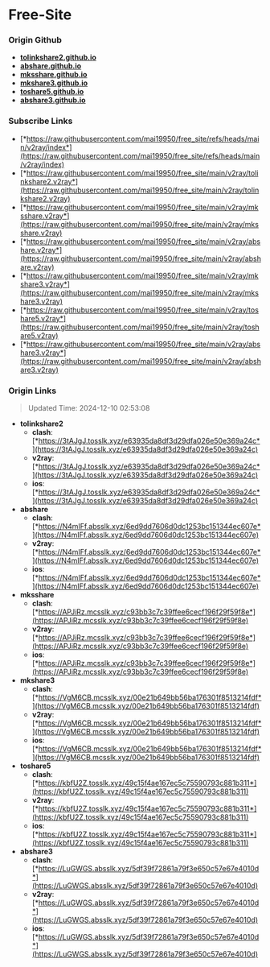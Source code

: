 # Free-Site

### Origin Github

- [**tolinkshare2.github.io**](https://github.com/tolinkshare2/tolinkshare2.github.io)
- [**abshare.github.io**](https://github.com/abshare/abshare.github.io)
- [**mksshare.github.io**](https://github.com/mksshare/mksshare.github.io)
- [**mkshare3.github.io**](https://github.com/mkshare3/mkshare3.github.io)
- [**toshare5.github.io**](https://github.com/toshare5/toshare5.github.io)
- [**abshare3.github.io**](https://github.com/abshare3/abshare3.github.io)

### Subscribe Links

- [*https://raw.githubusercontent.com/mai19950/free_site/refs/heads/main/v2ray/index*](https://raw.githubusercontent.com/mai19950/free_site/refs/heads/main/v2ray/index)
- [*https://raw.githubusercontent.com/mai19950/free_site/main/v2ray/tolinkshare2.v2ray*](https://raw.githubusercontent.com/mai19950/free_site/main/v2ray/tolinkshare2.v2ray)
- [*https://raw.githubusercontent.com/mai19950/free_site/main/v2ray/mksshare.v2ray*](https://raw.githubusercontent.com/mai19950/free_site/main/v2ray/mksshare.v2ray)
- [*https://raw.githubusercontent.com/mai19950/free_site/main/v2ray/abshare.v2ray*](https://raw.githubusercontent.com/mai19950/free_site/main/v2ray/abshare.v2ray)
- [*https://raw.githubusercontent.com/mai19950/free_site/main/v2ray/mkshare3.v2ray*](https://raw.githubusercontent.com/mai19950/free_site/main/v2ray/mkshare3.v2ray)
- [*https://raw.githubusercontent.com/mai19950/free_site/main/v2ray/toshare5.v2ray*](https://raw.githubusercontent.com/mai19950/free_site/main/v2ray/toshare5.v2ray)
- [*https://raw.githubusercontent.com/mai19950/free_site/main/v2ray/abshare3.v2ray*](https://raw.githubusercontent.com/mai19950/free_site/main/v2ray/abshare3.v2ray)

### Origin Links

> Updated Time: 2024-12-10 02:53:08

- **tolinkshare2**
  - **clash**: [*https://3tAJgJ.tosslk.xyz/e63935da8df3d29dfa026e50e369a24c*](https://3tAJgJ.tosslk.xyz/e63935da8df3d29dfa026e50e369a24c)
  - **v2ray**: [*https://3tAJgJ.tosslk.xyz/e63935da8df3d29dfa026e50e369a24c*](https://3tAJgJ.tosslk.xyz/e63935da8df3d29dfa026e50e369a24c)
  - **ios**: [*https://3tAJgJ.tosslk.xyz/e63935da8df3d29dfa026e50e369a24c*](https://3tAJgJ.tosslk.xyz/e63935da8df3d29dfa026e50e369a24c)
- **abshare**
  - **clash**: [*https://N4mIFf.absslk.xyz/6ed9dd7606d0dc1253bc151344ec607e*](https://N4mIFf.absslk.xyz/6ed9dd7606d0dc1253bc151344ec607e)
  - **v2ray**: [*https://N4mIFf.absslk.xyz/6ed9dd7606d0dc1253bc151344ec607e*](https://N4mIFf.absslk.xyz/6ed9dd7606d0dc1253bc151344ec607e)
  - **ios**: [*https://N4mIFf.absslk.xyz/6ed9dd7606d0dc1253bc151344ec607e*](https://N4mIFf.absslk.xyz/6ed9dd7606d0dc1253bc151344ec607e)
- **mksshare**
  - **clash**: [*https://APJiRz.mcsslk.xyz/c93bb3c7c39ffee6cecf196f29f59f8e*](https://APJiRz.mcsslk.xyz/c93bb3c7c39ffee6cecf196f29f59f8e)
  - **v2ray**: [*https://APJiRz.mcsslk.xyz/c93bb3c7c39ffee6cecf196f29f59f8e*](https://APJiRz.mcsslk.xyz/c93bb3c7c39ffee6cecf196f29f59f8e)
  - **ios**: [*https://APJiRz.mcsslk.xyz/c93bb3c7c39ffee6cecf196f29f59f8e*](https://APJiRz.mcsslk.xyz/c93bb3c7c39ffee6cecf196f29f59f8e)
- **mkshare3**
  - **clash**: [*https://VgM6CB.mcsslk.xyz/00e21b649bb56ba176301f8513214fdf*](https://VgM6CB.mcsslk.xyz/00e21b649bb56ba176301f8513214fdf)
  - **v2ray**: [*https://VgM6CB.mcsslk.xyz/00e21b649bb56ba176301f8513214fdf*](https://VgM6CB.mcsslk.xyz/00e21b649bb56ba176301f8513214fdf)
  - **ios**: [*https://VgM6CB.mcsslk.xyz/00e21b649bb56ba176301f8513214fdf*](https://VgM6CB.mcsslk.xyz/00e21b649bb56ba176301f8513214fdf)
- **toshare5**
  - **clash**: [*https://kbfU2Z.tosslk.xyz/49c15f4ae167ec5c75590793c881b311*](https://kbfU2Z.tosslk.xyz/49c15f4ae167ec5c75590793c881b311)
  - **v2ray**: [*https://kbfU2Z.tosslk.xyz/49c15f4ae167ec5c75590793c881b311*](https://kbfU2Z.tosslk.xyz/49c15f4ae167ec5c75590793c881b311)
  - **ios**: [*https://kbfU2Z.tosslk.xyz/49c15f4ae167ec5c75590793c881b311*](https://kbfU2Z.tosslk.xyz/49c15f4ae167ec5c75590793c881b311)
- **abshare3**
  - **clash**: [*https://LuGWGS.absslk.xyz/5df39f72861a79f3e650c57e67e4010d*](https://LuGWGS.absslk.xyz/5df39f72861a79f3e650c57e67e4010d)
  - **v2ray**: [*https://LuGWGS.absslk.xyz/5df39f72861a79f3e650c57e67e4010d*](https://LuGWGS.absslk.xyz/5df39f72861a79f3e650c57e67e4010d)
  - **ios**: [*https://LuGWGS.absslk.xyz/5df39f72861a79f3e650c57e67e4010d*](https://LuGWGS.absslk.xyz/5df39f72861a79f3e650c57e67e4010d)
